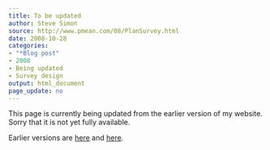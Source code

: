 ```yaml
---
title: To be updated
author: Steve Simon
source: http://www.pmean.com/08/PlanSurvey.html
date: 2008-10-28
categories:
- "*Blog post"
- 2008
- Being updated
- Survey design
output: html_document
page_update: no
---
```


This page is currently being updated from the earlier version of my website. Sorry that it is not yet fully available.

<!---More--->


Earlier versions are [here][sim1] and [here][sim2].

[sim1]: http://www.pmean.com/08/PlanSurvey.html
[sim2]: http://new.pmean.com/plan-survey/

